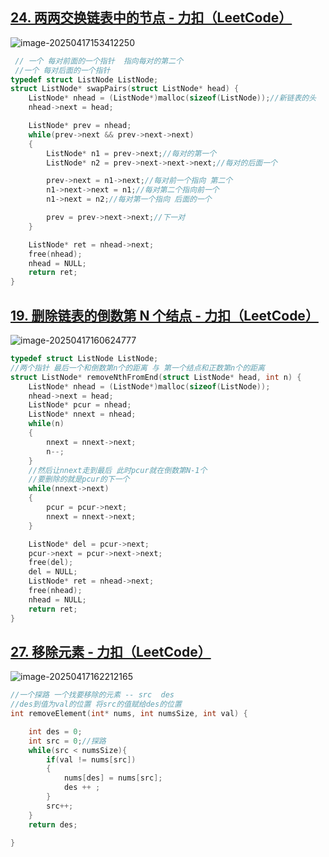 ## [24. 两两交换链表中的节点 - 力扣（LeetCode）](https://leetcode.cn/problems/swap-nodes-in-pairs/submissions/623120472/)

![image-20250417153412250](https://ting2.oss-cn-beijing.aliyuncs.com/picture/202504171534684.png)

```c
 // 一个 每对前面的一个指针  指向每对的第二个
 //一个 每对后面的一个指针
typedef struct ListNode ListNode;
struct ListNode* swapPairs(struct ListNode* head) {
    ListNode* nhead = (ListNode*)malloc(sizeof(ListNode));//新链表的头
    nhead->next = head;

    ListNode* prev = nhead;
    while(prev->next && prev->next->next)
    {
        ListNode* n1 = prev->next;//每对的第一个
        ListNode* n2 = prev->next->next->next;//每对的后面一个

        prev->next = n1->next;//每对前一个指向 第二个
        n1->next->next = n1;//每对第二个指向前一个
        n1->next = n2;//每对第一个指向 后面的一个

        prev = prev->next->next;//下一对
    }

    ListNode* ret = nhead->next;
    free(nhead);
    nhead = NULL;
    return ret;
}
```

## [19. 删除链表的倒数第 N 个结点 - 力扣（LeetCode）](https://leetcode.cn/problems/remove-nth-node-from-end-of-list/submissions/623134405/)

![image-20250417160624777](https://ting2.oss-cn-beijing.aliyuncs.com/picture/202504171606901.png)

```C
typedef struct ListNode ListNode;
//两个指针 最后一个和倒数第n个的距离 与 第一个结点和正数第n个的距离
struct ListNode* removeNthFromEnd(struct ListNode* head, int n) {
    ListNode* nhead = (ListNode*)malloc(sizeof(ListNode));
    nhead->next = head;
    ListNode* pcur = nhead;
    ListNode* nnext = nhead;
    while(n)
    {
        nnext = nnext->next;
        n--;
    }
    //然后让nnext走到最后 此时pcur就在倒数第N-1个
    //要删除的就是pcur的下一个
    while(nnext->next)
    {
        pcur = pcur->next;
        nnext = nnext->next;
    }

    ListNode* del = pcur->next;
    pcur->next = pcur->next->next;
    free(del);
    del = NULL;
    ListNode* ret = nhead->next;
    free(nhead);
    nhead = NULL;
    return ret;
}
```

## [27. 移除元素 - 力扣（LeetCode）](https://leetcode.cn/problems/remove-element/)

![image-20250417162212165](https://ting2.oss-cn-beijing.aliyuncs.com/picture/202504171622279.png)

```C
//一个探路 一个找要移除的元素 -- src  des
//des到值为val的位置 将src的值赋给des的位置
int removeElement(int* nums, int numsSize, int val) {

    int des = 0;
    int src = 0;//探路
    while(src < numsSize){
        if(val != nums[src])
        {
            nums[des] = nums[src];
            des ++ ;
        }
        src++;
    }
    return des;
    
}

```


